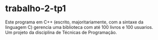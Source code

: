 # trabalho-2-tp1
Este programa em C++ (escrito, majoritariamente, com a sintaxe da linguagem C) gerencia uma biblioteca com até 100 livros e 100 usuarios. Um projeto da disciplina de Técnicas de Programação.

